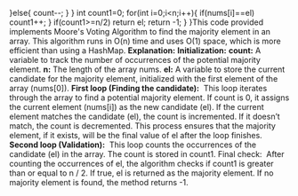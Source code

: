 }else{
count--;
}
}
int count1=0;
for(int i=0;i<n;i++){
if(nums[i]==el) count1++;
}
if(count1>=n/2) return el;
return -1;
}
}
​
This code provided implements Moore's Voting Algorithm to find the majority element in an array. This algorithm runs in O(n) time and uses O(1) space, which is more efficient than using a HashMap.
​
**Explanation:**
**Initialization:**
​
**count:** A variable to track the number of occurrences of the potential majority element.
**n:**  The length of the array nums.
**el:** A variable to store the current candidate for the majority element, initialized with the first element of the array (nums[0]).
**First loop (Finding the candidate):**
​
This loop iterates through the array to find a potential majority element.
If count is 0, it assigns the current element (nums[i]) as the new candidate (el).
If the current element matches the candidate (el), the count is incremented.
If it doesn’t match, the count is decremented.
This process ensures that the majority element, if it exists, will be the final value of el after the loop finishes.
​
**Second loop (Validation):**
​
This loop counts the occurrences of the candidate (el) in the array.
The count is stored in count1.
Final check:
​
After counting the occurrences of el, the algorithm checks if count1 is greater than or equal to n / 2. If true, el is returned as the majority element.
If no majority element is found, the method returns -1.